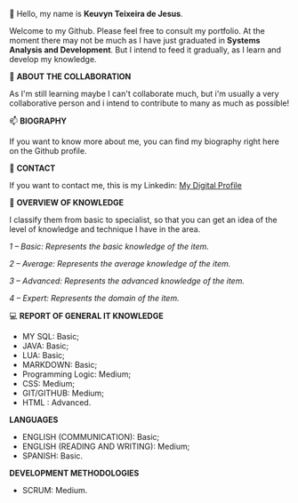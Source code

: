 👋 Hello, my name is **Keuvyn Teixeira de Jesus**.

Welcome to my Github. Please feel free to consult my portfolio. At the moment there may not be much as I have just graduated in **Systems Analysis and Development**. But I intend to feed it gradually, as I learn and develop my knowledge.

💞️ **ABOUT THE COLLABORATION**

As I'm still learning maybe I can't collaborate much, but i'm usually a very collaborative person and i intend to contribute to many as much as possible!

📫 **BIOGRAPHY**

If you want to know more about me, you can find my biography right here on the Github profile.

:e-mail: **CONTACT**

If you want to contact me, this is my Linkedin: [My Digital Profile](https://www.linkedin.com/in/keuvyn-teixeira-9982a4219)

🌱 **OVERVIEW OF KNOWLEDGE**

I classify them from basic to specialist, so that you can get an idea of the level of knowledge and technique I have in the area.

_1 – Basic: Represents the basic knowledge of the item._

_2 – Average: Represents the average knowledge of the item._

_3 – Advanced: Represents the advanced knowledge of the item._

_4 – Expert: Represents the domain of the item._

:computer: **REPORT OF GENERAL IT KNOWLEDGE**

* MY SQL: Basic;
* JAVA: Basic;
* LUA: Basic;
* MARKDOWN: Basic;
* Programming Logic: Medium;
* CSS: Medium;
* GIT/GITHUB: Medium;
* HTML : Advanced.

**LANGUAGES**

* ENGLISH (COMMUNICATION): Basic;
* ENGLISH (READING AND WRITING): Medium;
* SPANISH: Basic.

**DEVELOPMENT METHODOLOGIES**

* SCRUM: Medium.
